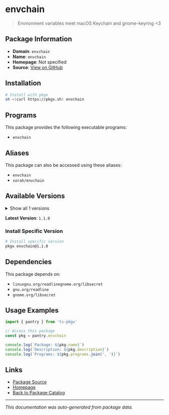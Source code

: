 # envchain

> Environment variables meet macOS Keychain and gnome-keyring <3

## Package Information

- **Domain**: `envchain`
- **Name**: `envchain`
- **Homepage**: Not specified
- **Source**: [View on GitHub](https://github.com/pkgxdev/pantry/tree/main/projects/github.com/sorah/envchain/package.yml)

## Installation

```bash
# Install with pkgx
sh <(curl https://pkgx.sh) envchain
```

## Programs

This package provides the following executable programs:

- `envchain`

## Aliases

This package can also be accessed using these aliases:

- `envchain`
- `sorah/envchain`

## Available Versions

<details>
<summary>Show all 1 versions</summary>

- `1.1.0`

</details>

**Latest Version**: `1.1.0`

### Install Specific Version

```bash
# Install specific version
pkgx envchain@1.1.0
```

## Dependencies

This package depends on:

- `linuxgnu.org/readlinegnome.org/libsecret`
- `gnu.org/readline`
- `gnome.org/libsecret`

## Usage Examples

```typescript
import { pantry } from 'ts-pkgx'

// Access this package
const pkg = pantry.envchain

console.log(`Package: ${pkg.name}`)
console.log(`Description: ${pkg.description}`)
console.log(`Programs: ${pkg.programs.join(', ')}`)
```

## Links

- [Package Source](https://github.com/pkgxdev/pantry/tree/main/projects/github.com/sorah/envchain/package.yml)
- [Homepage](#)
- [Back to Package Catalog](../package-catalog.md)

---

*This documentation was auto-generated from package data.*
